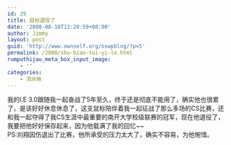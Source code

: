 ```yaml
---
id: 29
title: 鼠标退役了
date: '2008-08-18T13:20:59+08:00'
author: Jimmy
layout: post
guid: 'http://www.ownself.org/oswpblog/?p=5'
permalink: /2008/shu-biao-tui-yi-le.html
rumputhijau_meta_box_input_image:
    - ''
categories:
    - 流水帐
---
```


 我的I.E 3.0跟随我一起奋战了5年至久，终于还是彻底不能用了，确实他也很累了，是该好好休息休息了，这支鼠标陪伴着我一起征战了那么多场的CS比赛，还和我一起夺得了我CS生涯中最重要的南开大学校级联赛的冠军，现在他退役了，我要把他好好保存起来，因为他载满了我的回忆~~  
 PS:刘翔因伤退出了比赛，他所承受的压力太大了，确实不容易，为他惋惜。
